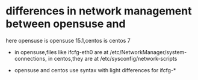 # differences in network management between opensuse and
here opensuse is opensuse 15.1,centos is centos 7

*	in opensuse,files like ifcfg-eth0 are at /etc/NetworkManager/system-connections,
	in centos,they are at /etc/sysconfig/network-scripts

*	opensuse and centos use syntax with light differences for ifcfg-*


